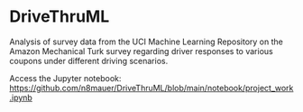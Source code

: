 # DriveThruML
Analysis of survey data from the UCI Machine Learning Repository on the Amazon Mechanical Turk survey regarding driver responses to various coupons under different driving scenarios.

Access the Jupyter notebook: https://github.com/n8mauer/DriveThruML/blob/main/notebook/project_work.ipynb

